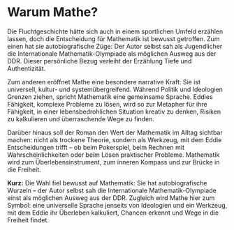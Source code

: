 # Warum Mathe?

Die Fluchtgeschichte hätte sich auch in einem sportlichen Umfeld erzählen lassen, doch die Entscheidung für Mathematik ist bewusst getroffen. Zum einen hat sie autobiografische Züge: Der Autor selbst sah als Jugendlicher die Internationale Mathematik-Olympiade als möglichen Ausweg aus der DDR. Dieser persönliche Bezug verleiht der Erzählung Tiefe und Authentizität.

Zum anderen eröffnet Mathe eine besondere narrative Kraft: Sie ist universell, kultur- und systemübergreifend. Während Politik und Ideologien Grenzen ziehen, spricht Mathematik eine gemeinsame Sprache. Eddies Fähigkeit, komplexe Probleme zu lösen, wird so zur Metapher für ihre Fähigkeit, in einer lebensbedrohlichen Situation kreativ zu denken, Risiken zu kalkulieren und überraschende Wege zu finden.

Darüber hinaus soll der Roman den Wert der Mathematik im Alltag sichtbar machen: nicht als trockene Theorie, sondern als Werkzeug, mit dem Eddie Entscheidungen trifft – ob beim Pokerspiel, beim Rechnen mit Wahrscheinlichkeiten oder beim Lösen praktischer Probleme. Mathematik wird zum Überlebensinstrument, zum inneren Kompass und zur Brücke in die Freiheit.

**Kurz:** Die Wahl fiel bewusst auf Mathematik: Sie hat autobiografische Wurzeln – der Autor selbst sah die Internationale Mathematik-Olympiade einst als möglichen Ausweg aus der DDR. Zugleich wird Mathe hier zum Symbol: eine universelle Sprache jenseits von Ideologien und ein Werkzeug, mit dem Eddie ihr Überleben kalkuliert, Chancen erkennt und Wege in die Freiheit findet.

